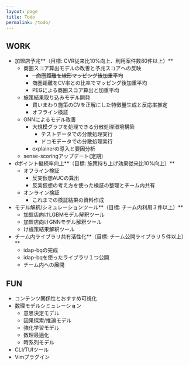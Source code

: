 ```yaml
---
layout: page
title: Todo
permalink: /todo/
---
```


## WORK
- 加盟店予兆**（目標: CVR従来比10%向上、利用案件数80件以上）**
	- 商圏スコア算出モデルの改善と予兆スコアへの反映
		- ~~- 商圏距離を線形マッピング後加重平均~~
		- 商圏距離をCV率との比率でマッピング後加重平均
		- PEGによる商圏スコア算出と加重平均
	- 施策結果取り込みモデル開発
		- 買いまわり施策のCVを正解にした特徴量生成と反応率推定
		- オフライン検証
	- GNNによるモデル改善
		- 大規模グラフを処理できる分散処理環境構築
			- テストデータでの分散処理実行
			- ドコモデータでの分散処理実行
		- explainerの導入と要因分析
	- sense-scoringアップデート(定期)
- dポイント継続率向上**（目標: 施策持ち上げ効果従来比10%向上）**
	- オフライン検証
		- 反実仮想AUCの算出
		- 反実仮想の考え方を使った検証の整理とチーム内共有
	- オンライン検証
		- これまでの検証結果の資料作成
- モデル解釈/シミュレーションツール**（目標: チーム内利用３件以上）**
	- 加盟店向けLGBMモデル解釈ツール
	- 加盟店向けGNNモデル解釈ツール
	- け施策結果解釈ツール
- チーム内ライブラリ共有活性化**（目標: チーム公開ライブラリ５件以上）**
	- idap-bqの完成
	- idap-bqを使ったライブラリ１つ公開
	- チーム内への展開


## FUN
- コンテンツ関係性とおすすめ可視化
- 数理モデルシミュレーション
	- 意思決定モデル
	- 因果探索/推論モデル
	- 強化学習モデル
	- 数理最適化
	- 時系列モデル
- CLI/TUIツール
- Vimプラグイン

